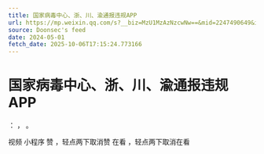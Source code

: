 ```yaml
---
title: 国家病毒中心、浙、川、渝通报违规APP
url: https://mp.weixin.qq.com/s?__biz=MzU1MzAzNzcwNw==&mid=2247490649&idx=1&sn=98e8629aa4673327c9d7aab0511f9d1f
source: Doonsec's feed
date: 2024-05-01
fetch_date: 2025-10-06T17:15:24.773166
---
```


# 国家病毒中心、浙、川、渝通报违规APP

：
，
。

视频
小程序
赞
，轻点两下取消赞
在看
，轻点两下取消在看